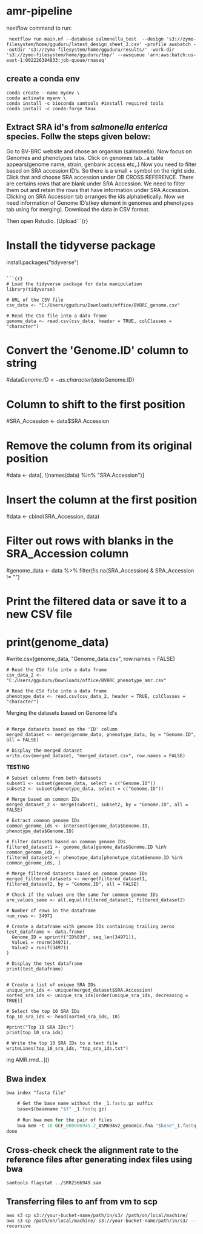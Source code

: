 # amr-pipeline
nextflow command to run:
```
 nextflow run main.nf --database salmonella_test  --design 's3://zymo-filesystem/home/gguduru/latest_design_sheet_2.csv' -profile awsbatch --outdir 's3://zymo-filesystem/home/gguduru/results/' -work-dir 's3://zymo-filesystem/home/gguduru/tmp/' --awsqueue 'arn:aws:batch:us-east-1:002226384833:job-queue/rnaseq'
```

## create a conda env

```
conda create --name myenv \
conda activate myenv \
conda install -c bioconda samtools #install required tools
conda install -c conda-forge tmux
```

## Extract SRA id's from _salmonella enterica_ species. Follw the steps given below:
Go to BV-BRC website and chose an organism (salmonella). 
Now focus on Genomes and phenotypes tabs. Click on genomes tab…a table appears(genome name, strain, genbank access etc,.)
Now you need to filter based on SRA accession ID’s. So there is a small + symbol on the right side. Click that and choose SRA accession under DB CROSS REFERENCE.
There are certains rows that are blank under SRA Accession. We need to filter them out and retain the rows that have information under SRA Accession. Clicking on SRA Accession tab arranges the ids alphabetically.
Now we need information of Genome ID’s(key element in genomes and phenotypes tab using for merging). Download the data in CSV format. 

Then open Rstudio.
 [Upload```{r}
# Install the tidyverse package
install.packages("tidyverse")
```

```{r}
# Load the tidyverse package for data manipulation
library(tidyverse)

# URL of the CSV file
csv_data <- "C:/Users/gguduru/Downloads/office/BVBRC_genome.csv"

# Read the CSV file into a data frame
genome_data <- read.csv(csv_data, header = TRUE, colClasses = "character")
```

# Convert the 'Genome.ID' column to string
#data$Genome.ID <- as.character(data$Genome.ID)

# Column to shift to the first position
#SRA_Accession <- data$SRA.Accession

# Remove the column from its original position
#data <- data[, !(names(data) %in% "SRA.Accession")]

# Insert the column at the first position
#data <- cbind(SRA_Accession, data)

# Filter out rows with blanks in the SRA_Accession column
#genome_data <- data %>% filter(!is.na(SRA_Accession) & SRA_Accession != "")

# Print the filtered data or save it to a new CSV file
# print(genome_data)
#write.csv(genome_data, "Genome_data.csv", row.names = FALSE)


```{r}
# Read the CSV file into a data frame
csv_data_2 <- "C:/Users/gguduru/Downloads/office/BVBRC_phenotype_amr.csv"

# Read the CSV file into a data frame
phenotype_data <- read.csv(csv_data_2, header = TRUE, colClasses = "character")
```

Merging the datasets based on Genome Id's
```{r}

# Merge datasets based on the 'ID' column
merged_dataset <- merge(genome_data, phenotype_data, by = "Genome.ID", all = FALSE)

# Display the merged dataset
write.csv(merged_dataset, "merged_dataset.csv", row.names = FALSE)

```
**TESTING**

```{r}
# Subset columns from both datasets
subset1 <- subset(genome_data, select = c("Genome.ID"))
subset2 <- subset(phenotype_data, select = c("Genome.ID"))

# Merge based on common IDs
merged_dataset_2 <- merge(subset1, subset2, by = "Genome.ID", all = FALSE)
```

```{r}
# Extract common genome IDs
common_genome_ids <- intersect(genome_data$Genome.ID, phenotype_data$Genome.ID)

# Filter datasets based on common genome IDs
filtered_dataset1 <- genome_data[genome_data$Genome.ID %in% common_genome_ids, ]
filtered_dataset2 <- phenotype_data[phenotype_data$Genome.ID %in% common_genome_ids, ]

# Merge filtered datasets based on common genome IDs
merged_filtered_datasets <- merge(filtered_dataset1, filtered_dataset2, by = "Genome.ID", all = FALSE)

# Check if the values are the same for common genome IDs
are_values_same <- all.equal(filtered_dataset1, filtered_dataset2)
```

```{r}
# Number of rows in the dataframe
num_rows <- 34971

# Create a dataframe with genome IDs containing trailing zeros
test_dataframe <- data.frame(
  Genome_ID = sprintf("ID%03d", seq_len(34971)),
  Value1 = rnorm(34971),
  Value2 = runif(34971)
)

# Display the test dataframe
print(test_dataframe)
```

```{r}

# Create a list of unique SRA IDs
unique_sra_ids <- unique(merged_dataset$SRA.Accession)
sorted_sra_ids <- unique_sra_ids[order(unique_sra_ids, decreasing = TRUE)]

# Select the top 10 SRA IDs
top_10_sra_ids <- head(sorted_sra_ids, 10)

#print("Top 10 SRA IDs:")
print(top_10_sra_ids)

# Write the top 10 SRA IDs to a text file
writeLines(top_10_sra_ids, "top_sra_ids.txt")

```
ing AMR.rmd…]()


## Bwa index
```bwa index "fasta file"```

```for f in *1.fastq.gz; do
    # Get the base name without the _1.fastq.gz suffix
    base=$(basename "$f" _1.fastq.gz)

    # Run bwa mem for the pair of files
    bwa mem -t 10 GCF_000006945.2_ASM694v2_genomic.fna "$base"_1.fastq.gz "$base"_2.fastq.gz > "$base".sam
done
```
## Cross-check check the alignment rate to the reference files after generating index files using bwa 
```samtools flagstat ../SRR2566949.sam```

## Transferring files to anf from vm to scp
```
aws s3 cp s3://your-bucket-name/path/in/s3/ /path/on/local/machine/
aws s3 cp /path/on/local/machine/ s3://your-bucket-name/path/in/s3/ --recursive
```
